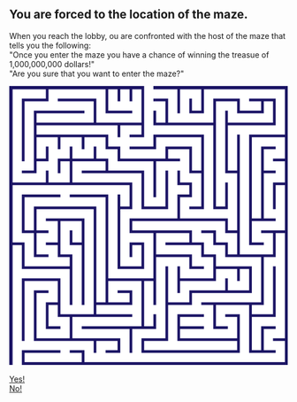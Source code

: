## You are forced to the location of the maze.
When you reach the lobby, ou are confronted with the host of the maze that tells you the following:   
"Once you enter the maze you have a chance of winning the treasue of 1,000,000,000 dollars!"   
"Are you sure that you want to enter the maze?"

![Maze](../images/maze.png)
   
[Yes!](enter-maze.md)   
[No!](enter-maze-no.md)
